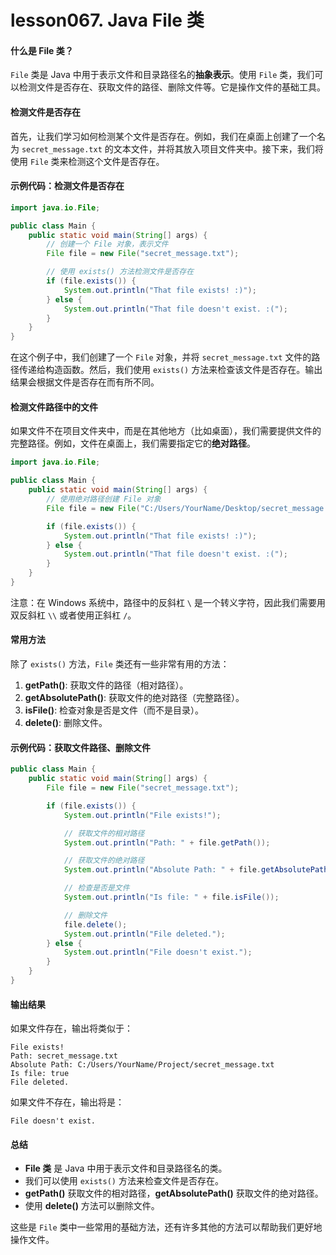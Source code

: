 # lesson067. Java File 类

#### 什么是 File 类？

`File` 类是 Java 中用于表示文件和目录路径名的**抽象表示**。使用 `File` 类，我们可以检测文件是否存在、获取文件的路径、删除文件等。它是操作文件的基础工具。

#### 检测文件是否存在

首先，让我们学习如何检测某个文件是否存在。例如，我们在桌面上创建了一个名为 `secret_message.txt` 的文本文件，并将其放入项目文件夹中。接下来，我们将使用 `File` 类来检测这个文件是否存在。

#### 示例代码：检测文件是否存在

```java
import java.io.File;

public class Main {
    public static void main(String[] args) {
        // 创建一个 File 对象，表示文件
        File file = new File("secret_message.txt");

        // 使用 exists() 方法检测文件是否存在
        if (file.exists()) {
            System.out.println("That file exists! :)");
        } else {
            System.out.println("That file doesn't exist. :(");
        }
    }
}
```

在这个例子中，我们创建了一个 `File` 对象，并将 `secret_message.txt` 文件的路径传递给构造函数。然后，我们使用 `exists()` 方法来检查该文件是否存在。输出结果会根据文件是否存在而有所不同。

#### 检测文件路径中的文件

如果文件不在项目文件夹中，而是在其他地方（比如桌面），我们需要提供文件的完整路径。例如，文件在桌面上，我们需要指定它的**绝对路径**。

```java
import java.io.File;

public class Main {
    public static void main(String[] args) {
        // 使用绝对路径创建 File 对象
        File file = new File("C:/Users/YourName/Desktop/secret_message.txt");

        if (file.exists()) {
            System.out.println("That file exists! :)");
        } else {
            System.out.println("That file doesn't exist. :(");
        }
    }
}
```

注意：在 Windows 系统中，路径中的反斜杠 `\` 是一个转义字符，因此我们需要用双反斜杠 `\\` 或者使用正斜杠 `/`。

#### 常用方法

除了 `exists()` 方法，`File` 类还有一些非常有用的方法：

1. **getPath()**: 获取文件的路径（相对路径）。
2. **getAbsolutePath()**: 获取文件的绝对路径（完整路径）。
3. **isFile()**: 检查对象是否是文件（而不是目录）。
4. **delete()**: 删除文件。

#### 示例代码：获取文件路径、删除文件

```java
public class Main {
    public static void main(String[] args) {
        File file = new File("secret_message.txt");

        if (file.exists()) {
            System.out.println("File exists!");

            // 获取文件的相对路径
            System.out.println("Path: " + file.getPath());

            // 获取文件的绝对路径
            System.out.println("Absolute Path: " + file.getAbsolutePath());

            // 检查是否是文件
            System.out.println("Is file: " + file.isFile());

            // 删除文件
            file.delete();
            System.out.println("File deleted.");
        } else {
            System.out.println("File doesn't exist.");
        }
    }
}
```

#### 输出结果

如果文件存在，输出将类似于：

```plain
File exists!
Path: secret_message.txt
Absolute Path: C:/Users/YourName/Project/secret_message.txt
Is file: true
File deleted.
```

如果文件不存在，输出将是：

```plain
File doesn't exist.
```

#### 总结

- **File 类** 是 Java 中用于表示文件和目录路径名的类。
- 我们可以使用 `exists()` 方法来检查文件是否存在。
- **getPath()** 获取文件的相对路径，**getAbsolutePath()** 获取文件的绝对路径。
- 使用 **delete()** 方法可以删除文件。

这些是 `File` 类中一些常用的基础方法，还有许多其他的方法可以帮助我们更好地操作文件。